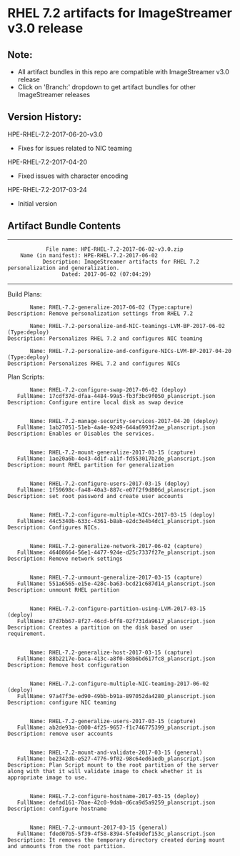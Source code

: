 # RHEL 7.2 artifacts for ImageStreamer v3.0 release
## Note: 
- All artifact bundles in this repo are compatible with ImageStreamer v3.0 release
- Click on 'Branch:' dropdown to get artifact bundles for other ImageStreamer releases

## Version History:

HPE-RHEL-7.2-2017-06-20-v3.0 
- Fixes for issues related to NIC teaming

HPE-RHEL-7.2-2017-04-20 
- Fixed issues with character encoding

HPE-RHEL-7.2-2017-03-24 
- Initial version



## Artifact Bundle Contents

--------------------------------------------------------------------------------

	            File name: HPE-RHEL-7.2-2017-06-02-v3.0.zip
		Name (in manifest): HPE-RHEL-7.2-2017-06-02
		       Description: ImageStreamer artifacts for RHEL 7.2 personalization and generalization.
		             Dated: 2017-06-02 (07:04:29)

--------------------------------------------------------------------------------


Build Plans:

	       Name: RHEL-7.2-generalize-2017-06-02 (Type:capture)
	Description: Remove personalization settings from RHEL 7.2 

	       Name: RHEL-7.2-personalize-and-NIC-teamings-LVM-BP-2017-06-02 (Type:deploy)
	Description: Personalizes RHEL 7.2 and configures NIC teaming 

	       Name: RHEL-7.2-personalize-and-configure-NICs-LVM-BP-2017-04-20 (Type:deploy)
	Description: Personalizes RHEL 7.2 and configures NICs



Plan Scripts:

	       Name: RHEL-7.2-configure-swap-2017-06-02 (deploy)
	   FullName: 17cdf37d-dfaa-4484-99a5-fb3f3bc9f050_planscript.json
	Description: Configure entire local disk as swap device


	       Name: RHEL-7.2-manage-security-services-2017-04-20 (deploy)
	   FullName: 1ab27051-51eb-4a4e-9249-644a6993f2ae_planscript.json
	Description: Enables or Disables the services.


	       Name: RHEL-7.2-mount-generalize-2017-03-15 (capture)
	   FullName: 1ae20a6b-4e43-4d1f-a11f-fd553017b2de_planscript.json
	Description: mount RHEL partition for generalization


	       Name: RHEL-7.2-configure-users-2017-03-15 (deploy)
	   FullName: 1f59698c-fa48-40a3-887c-e07f2f9d806d_planscript.json
	Description: set root password and create user accounts


	       Name: RHEL-7.2-configure-multiple-NICs-2017-03-15 (deploy)
	   FullName: 44c5340b-633c-4361-b8ab-e2dc3e4b4dc1_planscript.json
	Description: Configures NICs.


	       Name: RHEL-7.2-generalize-network-2017-06-02 (capture)
	   FullName: 46408664-56e1-4477-924e-d25c7337f27e_planscript.json
	Description: Remove network settings


	       Name: RHEL-7.2-unmount-generalize-2017-03-15 (capture)
	   FullName: 551a6565-e15e-428c-ba63-bcd21c687d14_planscript.json
	Description: unmount RHEL partition


	       Name: RHEL-7.2-configure-partition-using-LVM-2017-03-15 (deploy)
	   FullName: 87d7bb67-8f27-46cd-bff8-02f731da9617_planscript.json
	Description: Creates a partition on the disk based on user requirement.


	       Name: RHEL-7.2-generalize-host-2017-03-15 (capture)
	   FullName: 88b2217e-baca-413c-a8f0-88b6bd617fc8_planscript.json
	Description: Remove host configuration


	       Name: RHEL-7.2-configure-multiple-NIC-teaming-2017-06-02 (deploy)
	   FullName: 97a47f3e-ed90-49bb-b91a-897052da4280_planscript.json
	Description: configure NIC teaming


	       Name: RHEL-7.2-generalize-users-2017-03-15 (capture)
	   FullName: ab2de93a-c000-4f25-9657-f1c746775399_planscript.json
	Description: remove user accounts


	       Name: RHEL-7.2-mount-and-validate-2017-03-15 (general)
	   FullName: be2342db-e527-4776-9f02-98c64ed61edb_planscript.json
	Description: Plan Script mount to the root partition of the server along with that it will validate image to check whether it is appropriate image to use.


	       Name: RHEL-7.2-configure-hostname-2017-03-15 (deploy)
	   FullName: defad161-70ae-42c0-9dab-d6ca9d5a9259_planscript.json
	Description: configure hostname


	       Name: RHEL-7.2-unmount-2017-03-15 (general)
	   FullName: fded07b5-5f39-4f58-8394-5fe49def153c_planscript.json
	Description: It removes the temporary directory created during mount and unmounts from the root partition.


